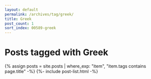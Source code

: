 ```yaml
---
layout: default
permalink: /archives/tag/greek/
title: Greek
post_count: 1
sort_index: 00589-greek
---
```

<h1 class="page-heading">Posts tagged with Greek</h1>
{% assign posts = site.posts | where_exp: "item", "item.tags contains page.title" -%}
{%- include post-list.html -%}
